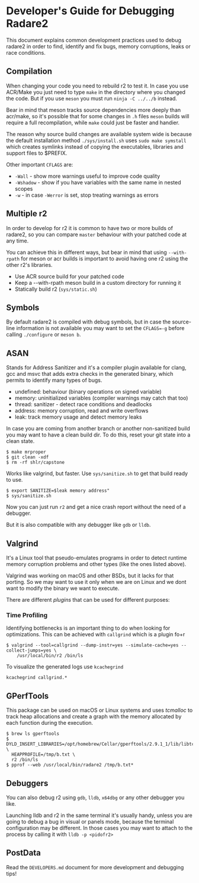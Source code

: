 # Developer's Guide for Debugging Radare2

This document explains common development practices used to debug radare2
in order to find, identify and fix bugs, memory corruptions, leaks or race
conditions.

## Compilation

When changing your code you need to rebuild r2 to test it. In case you use ACR/Make
you just need to type `make` in the directory where you changed the code. But if you
use `meson` you must run `ninja -C ../../b` instead.

Bear in mind that meson tracks source dependencies more deeply than acr/make, so it's
possible that for some changes in `.h` files `meson` builds will require a full
recompilation, while `make` could just be faster and handier.

The reason why source build changes are available system wide is because the default
installation method `./sys/install.sh` uses `sudo make symstall` which creates
symlinks instead of copying the executables, libraries and support files to $PREFIX.

Other important `CFLAGS` are:

* `-Wall` - show more warnings useful to improve code quality
* `-Wshadow` - show if you have variables with the same name in nested scopes
* `-w` - in case `-Werror` is set, stop treating warnings as errors

## Multiple r2

In order to develop for r2 it is common to have two or more builds of radare2,
so you can compare `master` behaviour with your patched code at any time.

You can achieve this in different ways, but bear in mind that using `--with-rpath`
for meson or acr builds is important to avoid having one r2 using the other r2's
libraries.

* Use ACR source build for your patched code
* Keep a --with-rpath meson build in a custom directory for running it
* Statically build r2 (`sys/static.sh`)

## Symbols

By default radare2 is compiled with debug symbols, but in case the source-line
information is not available you may want to set the `CFLAGS=-g` before calling
`./configure` or `meson b`.

## ASAN

Stands for Address Sanitizer and it's a compiler plugin available for clang, gcc
and msvc that adds extra checks in the generated binary, which permits to identify
many types of bugs.

* undefined: behaviour (binary operations on signed variable)
* memory: uninitialized variables (compiler warnings may catch that too)
* thread: sanitizer - detect race conditions and deadlocks
* address: memory corruption, read and write overflows
* leak: track memory usage and detect memory leaks

In case you are coming from another branch or another non-sanitized build you may
want to have a clean build dir. To do this, reset your git state into a clean state.

```
$ make mrproper
$ git clean -xdf
$ rm -rf shlr/capstone
```

Works like valgrind, but faster. Use `sys/sanitize.sh` to get that build ready to use.

```
$ export SANITIZE=$leak memory address"
$ sys/sanitize.sh
```

Now you can just run `r2` and get a nice crash report without the need of a debugger.

But it is also compatible with any debugger like `gdb` or `lldb`.

## Valgrind

It's a Linux tool that pseudo-emulates programs in order to detect runtime memory
corruption problems and other types (like the ones listed above).

Valgrind was working on macOS and other BSDs, but it lacks for that porting. So
we may want to use it only when we are on Linux and we dont want to modify the
binary we want to execute.

There are different *plugins* that can be used for different purposes:

### Time Profiling

Identifying bottlenecks is an important thing to do when looking for optimizations.
This can be achieved with `callgrind` which is a plugin fo+r

```
$ valgrind --tool=callgrind --dump-instr=yes --simulate-cache=yes --collect-jumps=yes \
    /usr/local/bin/r2 /bin/ls
```

To visualize the generated logs use `kcachegrind`

```
kcachegrind callgrind.*
```


## GPerfTools

This package can be used on macOS or Linux systems and uses *tcmalloc* to track heap
allocations and create a graph with the memory allocated by each function during the
execution.

```
$ brew ls gperftools
$ DYLD_INSERT_LIBRARIES=/opt/homebrew/Cellar/gperftools/2.9.1_1/lib/libtcmalloc.4.dylib \
  HEAPPROFILE=/tmp/b.txt \
  r2 /bin/ls
$ pprof --web /usr/local/bin/radare2 /tmp/b.txt*
```

## Debuggers

You can also debug r2 using `gdb`, `lldb`, `x64dbg` or any other debugger you like.

Launching lldb and r2 in the same terminal it's usually handy, unless you are going to debug
a bug in visual or panels mode, because the terminal configuration may be different. In
those cases you may want to attach to the process by calling it with `lldb -p <pidofr2>`

## PostData

Read the `DEVELOPERS.md` document for more development and debugging tips!
